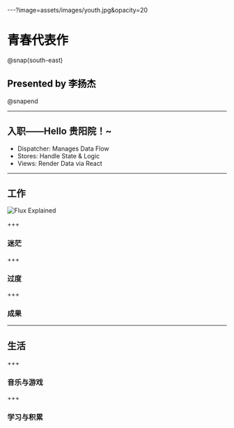 ---?image=assets/images/youth.jpg&opacity=20
<h1 style="color:black;">青春代表作</h1> 

@snap(south-east)
<h2 style="color:black">Presented by 李扬杰</h2>
@snapend

---

## 入职——Hello 贵阳院！~

- Dispatcher: Manages Data Flow
- Stores: Handle State & Logic
- Views: Render Data via React

---

## 工作
![Flux Explained](https://facebook.github.io/flux/img/flux-simple-f8-diagram-explained-1300w.png)

+++

### 迷茫

+++

### 过度

+++

### 成果

---

## 生活

+++

### 音乐与游戏

+++

### 学习与积累